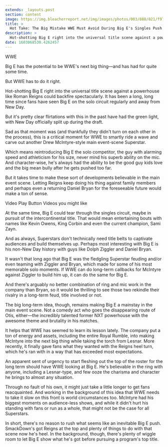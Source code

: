 ```yaml
--- 
extends: _layouts.post 
section: content 
image: https://img.bleacherreport.net/img/images/photos/003/888/821/f9748f8d041e87fc4401a0f1aaa7584a_crop_exact.jpg?w=1200&h=1200&q=75 
title: > 
  Hot Take: The Big Mistake WWE Must Avoid During Big E's Singles Push 
description: > 
  Hot-shotting Big E right into the universal title scene against a powerhouse like Roman Reigns could backfire spectacularly.It has been a long, long time since fans have seen Big E on the solo circuit regularly and away from New Day.The big long-term idea, though, remains making Big E a mainstay in the main event scene.In short, there's no reason to rush what seems like an inevitable Big E push.In the background, though, there's plenty of wiggle room to let Big E show what he's got before pursuing a program's top title. 
date: 1603068530.4262457 
--- 
```

WWE

Big E has the potential to be WWE's next big thing—and has had for quite some time.

But WWE has to do it right.

Hot-shotting Big E right into the universal title scene against a powerhouse like Roman Reigns could backfire spectacularly. It has been a long, long time since fans have seen Big E on the solo circuit regularly and away from New Day.

But it's pretty clear flirtations with this in the past have had the green light, with New Day officially split up during the draft.

Sad as that moment was (and thankfully they didn't turn on each other in the process), this is a critical moment for WWE to smartly ride a wave and carve out another Drew McIntyre-style main event-scene Superstar.

Which means reintroducing Big E the solo competitor, the guy with alarming speed and athleticism for his size, never mind his superb ability on the mic. And character-wise, he's always had the ability to be the good guy kids love and the big mean bully after he gets pushed too far.

But it takes time to make these sort of developments believable in the main event scene. Letting Reigns keep doing his thing against family members and perhaps even a returning Daniel Bryan for the foreseeable future would make a ton of sense.

Video Play Button Videos you might like

At the same time, Big E could tear through the singles circuit, maybe in pursuit of the intercontinental title. That would mean entertaining bouts with names like Kevin Owens, King Corbin and even the current champion, Sami Zayn.

And as always, Superstars don't technically need title belts to captivate audiences and build themselves up. Perhaps most interesting with Big E is his non-New Day history with guys like Dolph Ziggler and Daniel Bryan.

It wasn't that long ago that Big E was the fledgling Superstar feuding and/or even teaming with Ziggler and Bryan, which made for some of his most memorable solo moments. If WWE can do long-term callbacks for McIntyre against Ziggler to build him up, it can do the same for Big E.

And there's arguably no better combination of ring and mic work in the company than Bryan, so it would be thrilling to see those two rekindle their rivalry in a long-term feud, title involved or not.

The big long-term idea, though, remains making Big E a mainstay in the main event scene. Not a comedy act who goes the disappearing route of Otis, either—the incredibly talented former NXT powerhouse with the awesome theme and brutality in his matches.

It helps that WWE has seemed to learn its lesson lately. The company put a ton of energy and assets, including the entire Royal Rumble, into making McIntyre into the next big thing while taking the torch from Lesnar. More recently, it finally gave fans what they wanted with the Reigns heel turn, which he's ran with in a way that has exceeded most expectations.

An apparent sent of urgency to start fleshing out the top of the roster for the long term should have WWE looking at Big E. He's believable in the ring with anyone, including a Lesnar-type, and few ooze the charisma and character he brings to almost any situation.

Through no fault of his own, it might just take a little longer to get fans reacquainted. And working in the background of this idea that WWE needs to take it slow on this front is world circumstances too. McIntyre had his biggest moments on audience-less shows, and while it didn't hurt his standing with fans or run as a whole, that might not be the case for all Superstars.

In short, there's no reason to rush what seems like an inevitable Big E push. SmackDown's got Reigns at the top and plenty of things to do with that scene now he's heel. In the background, though, there's plenty of wiggle room to let Big E show what he's got before pursuing a program's top title.